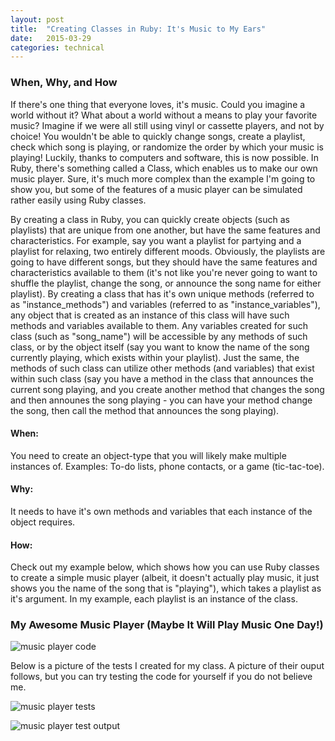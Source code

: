 ```yaml
---
layout: post
title:  "Creating Classes in Ruby: It's Music to My Ears"
date:   2015-03-29
categories: technical
---
```


### When, Why, and How

If there's one thing that everyone loves, it's music. Could you imagine a world without it? What about a world without a means to play your favorite music? Imagine if we were all still using vinyl or cassette players, and not by choice! You wouldn't be able to quickly change songs, create a playlist, check which song is playing, or randomize the order by which your music is playing! Luckily, thanks to computers and software, this is now possible. In Ruby, there's something called a Class, which enables us to make our own music player. Sure, it's much more complex than the example I'm going to show you, but some of the features of a music player can be simulated rather easily using Ruby classes.

By creating a class in Ruby, you can quickly create objects (such as playlists) that are unique from one another, but have the same features and characteristics. For example, say you want a playlist for partying and a playlist for relaxing, two entirely different moods. Obviously, the playlists are going to have different songs, but they should have the same features and characteristics available to them (it's not like you're never going to want to shuffle the playlist, change the song, or announce the song name for either playlist). By creating a class that has it's own unique methods (referred to as "instance_methods") and variables (referred to as "instance_variables"), any object that is created as an instance of this class will have such methods and variables available to them. Any variables created for such class (such as "song_name") will be accessible by any methods of such class, or by the object itself (say you want to know the name of the song currently playing, which exists within your playlist). Just the same, the methods of such class can utilize other methods (and variables) that exist within such class (say you have a method in the class that announces the current song playing, and you create another method that changes the song and then announes the song playing - you can have your method change the song, then call the method that announces the song playing).

#### When:

You need to create an object-type that you will likely make multiple instances of. Examples: To-do lists, phone contacts, or a game (tic-tac-toe).

#### Why:

It needs to have it's own methods and variables that each instance of the object requires.

#### How:

Check out my example below, which shows how you can use Ruby classes to create a simple music player (albeit, it doesn't actually play music, it just shows you the name of the song that is "playing"), which takes a playlist as it's argument. In my example, each playlist is an instance of the class.

### My Awesome Music Player (Maybe It Will Play Music One Day!)

![music player code](http://tonytino.github.io/imgs/music-player-code.jpg)

Below is a picture of the tests I created for my class. A picture of their ouput follows, but you can try testing the code for yourself if you do not believe me.

![music player tests](http://tonytino.github.io/imgs/music-player-tests.jpg)

![music player test output](http://tonytino.github.io/imgs/music-player-test-output.jpg)
